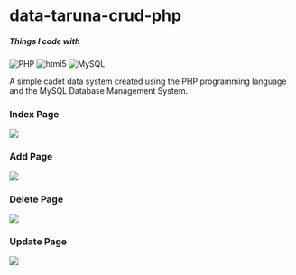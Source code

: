 # data-taruna-crud-php
<h5>Things I code with</h5>
<p>
    <img alt="PHP" src="https://img.shields.io/badge/-PHP-836ff1?style=flat-square&logo=php&logoColor=white" />
    <img alt="html5" src="https://img.shields.io/badge/-HTML5-ff603d?style=flat-square&logo=html5&logoColor=white" />
    <img alt="MySQL" src="https://img.shields.io/badge/-MySQL-0005db?style=flat-square&logo=mysql&logoColor=white" />
</p>
<p>A simple cadet data system created using the PHP programming language and the MySQL Database Management System.</p>

<h3>Index Page</h3>
<img src="https://user-images.githubusercontent.com/79729674/175017978-35b68fa2-c173-498e-bcbe-b918040aec5e.png">

<h3>Add Page</h3>
<img src="https://user-images.githubusercontent.com/79729674/175018528-e94b549a-125c-4eb8-ad72-6e14c3bf13ba.png">

<h3>Delete Page</h3>
<img src="https://user-images.githubusercontent.com/79729674/175018633-b67bd927-2586-4d0e-8c0e-2da16cfd5ebd.png">

<h3>Update Page</h3>
<img src="https://user-images.githubusercontent.com/79729674/175018699-d0810191-d0e8-4e6d-ada3-75ce8d620bb3.png">
